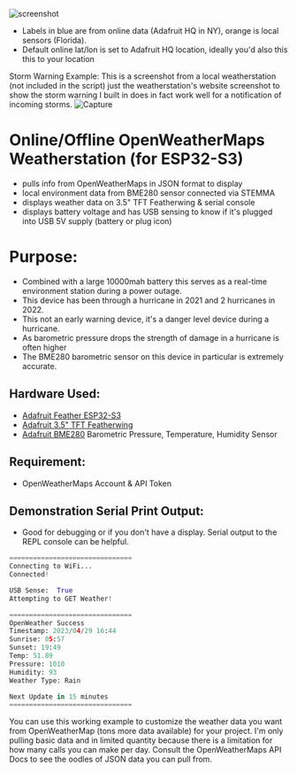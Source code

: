 ![screenshot](https://user-images.githubusercontent.com/49322231/235323187-4bcce094-0927-4b9e-b5cf-2646f0b6944d.jpg)
- Labels in blue are from online data (Adafruit HQ in NY), orange is local sensors (Florida).
- Default online lat/lon is set to Adafruit HQ location, ideally you'd also this this to your location
 
 Storm Warning Example:
 This is a screenshot from a local weatherstation (not included in the script) just the weatherstation's website screenshot to show the storm warning I built in does in fact work well for a notification of incoming storms.
![Capture](https://user-images.githubusercontent.com/49322231/235323256-1daa61f0-caa2-432b-9cb6-3666e063a1fc.JPG)

# Online/Offline OpenWeatherMaps Weatherstation (for ESP32-S3)
- pulls info from OpenWeatherMaps in JSON format to display
- local environment data from BME280 sensor connected via STEMMA
- displays weather data on 3.5" TFT Featherwing & serial console
- displays battery voltage and has USB sensing to know if it's plugged into USB 5V supply (battery or plug icon)

# Purpose:
- Combined with a large 10000mah battery this serves as a real-time environment station during a power outage.
- This device has been through a hurricane in 2021 and 2 hurricanes in 2022.
- This not an early warning device, it's a danger level device during a hurricane.
- As barometric pressure drops the strength of damage in a hurricane is often higher
- The BME280 barometric sensor on this device in particular is extremely accurate.

## Hardware Used:
- [Adafruit Feather ESP32-S3](https://www.adafruit.com/product/5477)
- [Adafruit 3.5" TFT Featherwing](https://www.adafruit.com/product/3651)
- [Adafruit BME280](https://www.adafruit.com/product/2651) Barometric Pressure, Temperature, Humidity Sensor

## Requirement:
- OpenWeatherMaps Account & API Token

## Demonstration Serial Print Output:
- Good for debugging or if you don't have a display. Serial output to the REPL console can be helpful.
```py
===============================
Connecting to WiFi...
Connected!

USB Sense:  True
Attempting to GET Weather!

===============================
OpenWeather Success
Timestamp: 2023/04/29 16:44
Sunrise: 05:57
Sunset: 19:49
Temp: 51.89
Pressure: 1010
Humidity: 93
Weather Type: Rain

Next Update in 15 minutes
===============================
```
You can use this working example to customize the weather data you want from OpenWeatherMap (tons more data available) for your project. I'm only pulling basic data and in limited quantity because there is a limitation for how many calls you can make per day. Consult the OpenWeatherMaps API Docs to see the oodles of JSON data you can pull from.
